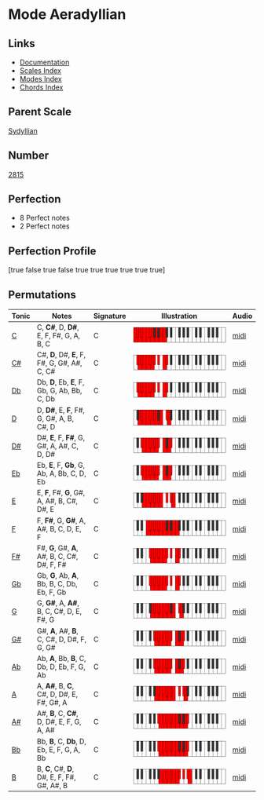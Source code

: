 # Mode Aeradyllian

## Links

- [Documentation](index.md)
- [Scales Index](Scales.md)
- [Modes Index](Modes.md)
- [Chords Index](Chords.md)

## Parent Scale

[Sydyllian](ScaleSydyllian.md)

## Number

[2815](https://ianring.com/musictheory/scales/2815)

## Perfection

- 8 Perfect notes
- 2 Perfect notes

## Perfection Profile

[true false true false true true true true true true]

## Permutations

| Tonic | Notes | Signature | Illustration | Audio |
|-------|-------|-----------|--------------|-------|
| [C](ModeCNaturalAeradyllian.md) | C, **C#**, D, **D#**, E, F, F#, G, A, B, C | C | ![CNaturalAeradyllian](ModeCNaturalAeradyllian.png) | [midi](https://github.com/edipermadi/music/blob/main/docs/ModeCNaturalAeradyllian.mid?raw=true) |
| [C#](ModeCSharpAeradyllian.md) | C#, **D**, D#, **E**, F, F#, G, G#, A#, C, C# | C | ![CSharpAeradyllian](ModeCSharpAeradyllian.png) | [midi](https://github.com/edipermadi/music/blob/main/docs/ModeCSharpAeradyllian.mid?raw=true) |
| [Db](ModeDFlatAeradyllian.md) | Db, **D**, Eb, **E**, F, Gb, G, Ab, Bb, C, Db | C | ![DFlatAeradyllian](ModeDFlatAeradyllian.png) | [midi](https://github.com/edipermadi/music/blob/main/docs/ModeDFlatAeradyllian.mid?raw=true) |
| [D](ModeDNaturalAeradyllian.md) | D, **D#**, E, **F**, F#, G, G#, A, B, C#, D | C | ![DNaturalAeradyllian](ModeDNaturalAeradyllian.png) | [midi](https://github.com/edipermadi/music/blob/main/docs/ModeDNaturalAeradyllian.mid?raw=true) |
| [D#](ModeDSharpAeradyllian.md) | D#, **E**, F, **F#**, G, G#, A, A#, C, D, D# | C | ![DSharpAeradyllian](ModeDSharpAeradyllian.png) | [midi](https://github.com/edipermadi/music/blob/main/docs/ModeDSharpAeradyllian.mid?raw=true) |
| [Eb](ModeEFlatAeradyllian.md) | Eb, **E**, F, **Gb**, G, Ab, A, Bb, C, D, Eb | C | ![EFlatAeradyllian](ModeEFlatAeradyllian.png) | [midi](https://github.com/edipermadi/music/blob/main/docs/ModeEFlatAeradyllian.mid?raw=true) |
| [E](ModeENaturalAeradyllian.md) | E, **F**, F#, **G**, G#, A, A#, B, C#, D#, E | C | ![ENaturalAeradyllian](ModeENaturalAeradyllian.png) | [midi](https://github.com/edipermadi/music/blob/main/docs/ModeENaturalAeradyllian.mid?raw=true) |
| [F](ModeFNaturalAeradyllian.md) | F, **F#**, G, **G#**, A, A#, B, C, D, E, F | C | ![FNaturalAeradyllian](ModeFNaturalAeradyllian.png) | [midi](https://github.com/edipermadi/music/blob/main/docs/ModeFNaturalAeradyllian.mid?raw=true) |
| [F#](ModeFSharpAeradyllian.md) | F#, **G**, G#, **A**, A#, B, C, C#, D#, F, F# | C | ![FSharpAeradyllian](ModeFSharpAeradyllian.png) | [midi](https://github.com/edipermadi/music/blob/main/docs/ModeFSharpAeradyllian.mid?raw=true) |
| [Gb](ModeGFlatAeradyllian.md) | Gb, **G**, Ab, **A**, Bb, B, C, Db, Eb, F, Gb | C | ![GFlatAeradyllian](ModeGFlatAeradyllian.png) | [midi](https://github.com/edipermadi/music/blob/main/docs/ModeGFlatAeradyllian.mid?raw=true) |
| [G](ModeGNaturalAeradyllian.md) | G, **G#**, A, **A#**, B, C, C#, D, E, F#, G | C | ![GNaturalAeradyllian](ModeGNaturalAeradyllian.png) | [midi](https://github.com/edipermadi/music/blob/main/docs/ModeGNaturalAeradyllian.mid?raw=true) |
| [G#](ModeGSharpAeradyllian.md) | G#, **A**, A#, **B**, C, C#, D, D#, F, G, G# | C | ![GSharpAeradyllian](ModeGSharpAeradyllian.png) | [midi](https://github.com/edipermadi/music/blob/main/docs/ModeGSharpAeradyllian.mid?raw=true) |
| [Ab](ModeAFlatAeradyllian.md) | Ab, **A**, Bb, **B**, C, Db, D, Eb, F, G, Ab | C | ![AFlatAeradyllian](ModeAFlatAeradyllian.png) | [midi](https://github.com/edipermadi/music/blob/main/docs/ModeAFlatAeradyllian.mid?raw=true) |
| [A](ModeANaturalAeradyllian.md) | A, **A#**, B, **C**, C#, D, D#, E, F#, G#, A | C | ![ANaturalAeradyllian](ModeANaturalAeradyllian.png) | [midi](https://github.com/edipermadi/music/blob/main/docs/ModeANaturalAeradyllian.mid?raw=true) |
| [A#](ModeASharpAeradyllian.md) | A#, **B**, C, **C#**, D, D#, E, F, G, A, A# | C | ![ASharpAeradyllian](ModeASharpAeradyllian.png) | [midi](https://github.com/edipermadi/music/blob/main/docs/ModeASharpAeradyllian.mid?raw=true) |
| [Bb](ModeBFlatAeradyllian.md) | Bb, **B**, C, **Db**, D, Eb, E, F, G, A, Bb | C | ![BFlatAeradyllian](ModeBFlatAeradyllian.png) | [midi](https://github.com/edipermadi/music/blob/main/docs/ModeBFlatAeradyllian.mid?raw=true) |
| [B](ModeBNaturalAeradyllian.md) | B, **C**, C#, **D**, D#, E, F, F#, G#, A#, B | C | ![BNaturalAeradyllian](ModeBNaturalAeradyllian.png) | [midi](https://github.com/edipermadi/music/blob/main/docs/ModeBNaturalAeradyllian.mid?raw=true) |

